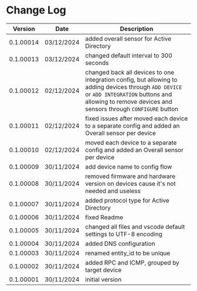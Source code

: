 # Change Log

| Version | Date | Description |
| --- | --- | --- |
| 0.1.00014 | 03/12/2024 | added overall sensor for Active Directory |
| 0.1.00013 | 03/12/2024 | changed default interval to 300 seconds |
| 0.1.00012 | 02/12/2024 | changed back all devices to one integration config, but allowing to adding devices through `ADD DEVICE` or `ADD INTEGRATION` buttons and allowing to remove devices and sensors through `CONFIGURE` button |
| 0.1.00011 | 02/12/2024 | fixed issues after moved each device to a separate config and added an Overall sensor per device |
| 0.1.00010 | 02/12/2024 | moved each device to a separate config and added an Overall sensor per device |
| 0.1.00009 | 30/11/2024 | add device name to config flow |
| 0.1.00008 | 30/11/2024 | removed firmware and hardware version on devices cause it's not needed and useless |
| 0.1.00007 | 30/11/2024 | added protocol type for Active Directory |
| 0.1.00006 | 30/11/2024 | fixed Readme |
| 0.1.00005 | 30/11/2024 | changed all files and vscode default settings to UTF-8 encoding |
| 0.1.00004 | 30/11/2024 | added DNS configuration |
| 0.1.00003 | 30/11/2024 | renamed entity_id to be unique |
| 0.1.00002 | 30/11/2024 | added RPC and ICMP, grouped by target device |
| 0.1.00001 | 30/11/2024 | initial version |
